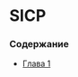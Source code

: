 SICP
====

### Содержание

- [Глава 1](./docs/index.md#Глава-1-Построение-абстракций-с-помощью-процедур)
